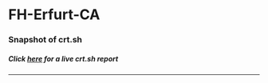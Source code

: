 # FH-Erfurt-CA
### Snapshot of crt.sh
##### Click [here](https://crt.sh/?q=9B56E7342C048F28C7D6DE34B9075A7781DA6AA5DE1E2CFF0842D54A43E2037E) for a live crt.sh report

---
